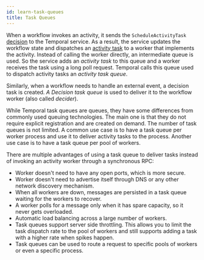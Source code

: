 ```yaml
---
id: learn-task-queues
title: Task Queues
---
```


When a workflow invokes an activity, it sends the `ScheduleActivityTask` [decision](/docs/learn-glossary#decision) to the
Temporal service. As a result, the service updates the workflow state and dispatches
an [activity task](/docs/learn-glossary#activity-task) to a worker that implements the activity.
Instead of calling the worker directly, an intermediate queue is used. So the service adds an _activity task_ to this
queue and a worker receives the task using a long poll request.
Temporal calls this queue used to dispatch activity tasks an _activity task queue_.

Similarly, when a workflow needs to handle an external event, a decision task is created.
_A Decision task queue_ is used to deliver it to the workflow worker (also called _decider_).

While Temporal task queues are queues, they have some differences from commonly used queuing technologies.
The main one is that they do not require explicit registration and are created on demand. The number of task queues
is not limited. A common use case is to have a task queue per worker process and use it to deliver activity tasks
to the process. Another use case is to have a task queue per pool of workers.

There are multiple advantages of using a task queue to deliver tasks instead of invoking an activity
worker through a synchronous RPC:

- Worker doesn't need to have any open ports, which is more secure.
- Worker doesn't need to advertise itself through DNS or any other network discovery mechanism.
- When all workers are down, messages are persisted in a task queue waiting for the workers to recover.
- A worker polls for a message only when it has spare capacity, so it never gets overloaded.
- Automatic load balancing across a large number of workers.
- Task queues support server side throttling. This allows you to limit the task dispatch rate to the pool of workers and still supports adding a task with a higher rate when spikes happen.
- Task queues can be used to route a request to specific pools of workers or even a specific process.
